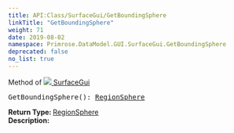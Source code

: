 ```yaml
---
title: API:Class/SurfaceGui/GetBoundingSphere
linkTitle: "GetBoundingSphere"
weight: 71
date: 2019-08-02
namespace: Primrose.DataModel.GUI.SurfaceGui.GetBoundingSphere
deprecated: false
no_list: true
---
```

Method of <a href="/docs/api-reference/Class/SurfaceGui"><img src="/icons/silk/billboard.png"/>&nbsp;SurfaceGui</a>
<pre class="method-declaration">
GetBoundingSphere(): <a class="type" href="/docs/api-reference/Misc/RegionSphere">RegionSphere</a></pre>
<b>Return Type: </b>
<a class="type" href="/docs/api-reference/Misc/RegionSphere">RegionSphere</a>
<br/>
<b>Description: </b>